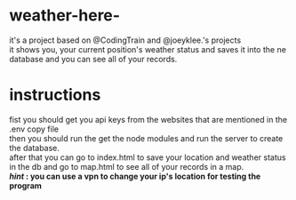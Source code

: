 # weather-here-
it's a project based on @CodingTrain and @joeyklee.'s projects</br>
it shows you,  your current position's weather status and saves it into the ne database and you can see all of your records.

# instructions
fist you should get you api keys from the websites that are mentioned in the .env copy file</br>
then you should run the get the node modules and run the server to create the database.</br>
after that you can go to index.html to save your location and weather status in the db and go to map.html to see all of your records in a map.</br>
<b>*hint* : you can use a vpn to change your ip's location for testing the program</b>

